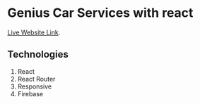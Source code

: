 # Genius Car Services with react

[Live Website Link](https://github.com/facebook/create-react-app).

## Technologies
1. React
2. React Router
3. Responsive
4. Firebase